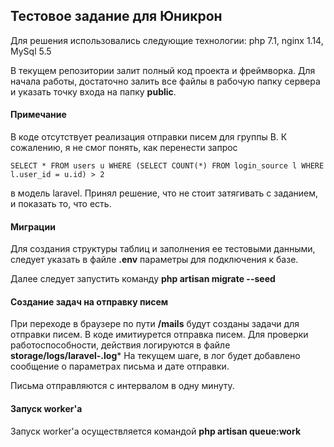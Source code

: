 ## Тестовое задание для Юникрон

Для решения использовались следующие технологии: php 7.1, nginx 1.14, MySql 5.5

В текущем репозитории залит полный код проекта и фреймворка. Для начала работы,
достаточно залить все файлы в рабочую папку сервера и указать точку входа на папку **public**.

#### Примечание
В коде отсутствует реализация отправки писем для группы B.
К сожалению, я не смог понять, как перенести запрос
```
SELECT * FROM users u WHERE (SELECT COUNT(*) FROM login_source l WHERE l.user_id = u.id) > 2
```
в модель laravel. Принял решение, что не стоит затягивать с заданием, и показать то, что есть.
#### Миграции
Для создания структуры таблиц и заполнения ее тестовыми данными, следует указать в
файле **.env** параметры для подключения к базе.

Далее следует запустить команду **php artisan migrate --seed**

#### Создание задач на отправку писем
При переходе в браузере по пути **<site>/mails** будут созданы задачи для отправки писем.
В коде имитиурется отправка писем. Для проверки работоспособности, действия логируются
в файле **storage/logs/laravel-<date>.log***
На текущем шаге, в лог будет добавлено сообщение о параметрах письма и дате отправки.

Письма отправляются с интервалом в одну минуту.

#### Запуск worker'a
Запуск worker'a осуществляется командой **php artisan queue:work**
